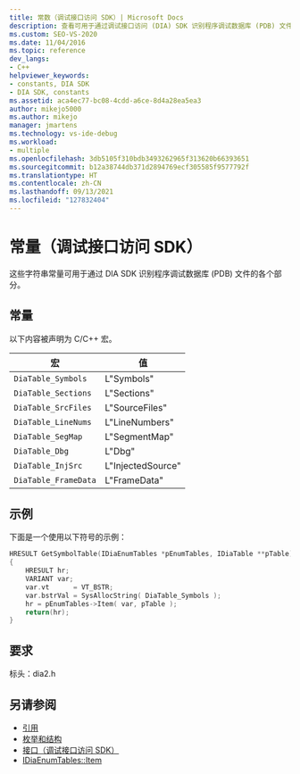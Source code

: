 ```yaml
---
title: 常数（调试接口访问 SDK）| Microsoft Docs
description: 查看可用于通过调试接口访问 (DIA) SDK 识别程序调试数据库 (PDB) 文件的各个部分的字符串常量列表。
ms.custom: SEO-VS-2020
ms.date: 11/04/2016
ms.topic: reference
dev_langs:
- C++
helpviewer_keywords:
- constants, DIA SDK
- DIA SDK, constants
ms.assetid: aca4ec77-bc08-4cdd-a6ce-8d4a28ea5ea3
author: mikejo5000
ms.author: mikejo
manager: jmartens
ms.technology: vs-ide-debug
ms.workload:
- multiple
ms.openlocfilehash: 3db5105f310bdb3493262965f313620b66393651
ms.sourcegitcommit: b12a38744db371d2894769ecf305585f9577792f
ms.translationtype: HT
ms.contentlocale: zh-CN
ms.lasthandoff: 09/13/2021
ms.locfileid: "127832404"
---
```

# <a name="constants-debug-interface-access-sdk"></a>常量（调试接口访问 SDK）
这些字符串常量可用于通过 DIA SDK 识别程序调试数据库 (PDB) 文件的各个部分。

## <a name="constants"></a>常量
以下内容被声明为 C/C++ 宏。

|宏|值|
|-----------|-----------|
|`DiaTable_Symbols`|L"Symbols"|
|`DiaTable_Sections`|L"Sections"|
|`DiaTable_SrcFiles`|L"SourceFiles"|
|`DiaTable_LineNums`|L"LineNumbers"|
|`DiaTable_SegMap`|L"SegmentMap"|
|`DiaTable_Dbg`|L"Dbg"|
|`DiaTable_InjSrc`|L"InjectedSource"|
|`DiaTable_FrameData`|L"FrameData"|

## <a name="example"></a>示例
下面是一个使用以下符号的示例：

```C++
HRESULT GetSymbolTable(IDiaEnumTables *pEnumTables, IDiaTable **pTable)
{
    HRESULT hr;
    VARIANT var;
    var.vt      = VT_BSTR;
    var.bstrVal = SysAllocString( DiaTable_Symbols );
    hr = pEnumTables->Item( var, pTable );
    return(hr);
}
```

## <a name="requirements"></a>要求
标头：dia2.h

## <a name="see-also"></a>另请参阅
- [引用](../../debugger/debug-interface-access/debug-interface-access-sdk-reference.md)
- [枚举和结构](../../debugger/debug-interface-access/enumerations-and-structures.md)
- [接口（调试接口访问 SDK）](../../debugger/debug-interface-access/interfaces-debug-interface-access-sdk.md)
- [IDiaEnumTables::Item](../../debugger/debug-interface-access/idiaenumtables-item.md)

